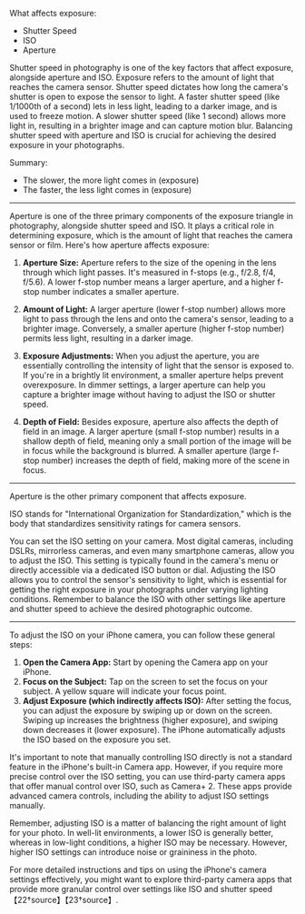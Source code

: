 
What affects exposure:
- Shutter Speed
- ISO
- Aperture

Shutter speed in photography is one of the key factors that affect exposure, alongside aperture and ISO. Exposure refers to the amount of light that reaches the camera sensor. Shutter speed dictates how long the camera's shutter is open to expose the sensor to light. A faster shutter speed (like 1/1000th of a second) lets in less light, leading to a darker image, and is used to freeze motion. A slower shutter speed (like 1 second) allows more light in, resulting in a brighter image and can capture motion blur. Balancing shutter speed with aperture and ISO is crucial for achieving the desired exposure in your photographs.

Summary:
- The slower, the more light comes in (exposure)
- The faster, the less light comes in (exposure)

---

  
Aperture is one of the three primary components of the exposure triangle in photography, alongside shutter speed and ISO. It plays a critical role in determining exposure, which is the amount of light that reaches the camera sensor or film. Here's how aperture affects exposure:

1. **Aperture Size:** Aperture refers to the size of the opening in the lens through which light passes. It's measured in f-stops (e.g., f/2.8, f/4, f/5.6). A lower f-stop number means a larger aperture, and a higher f-stop number indicates a smaller aperture.
    
2. **Amount of Light:** A larger aperture (lower f-stop number) allows more light to pass through the lens and onto the camera's sensor, leading to a brighter image. Conversely, a smaller aperture (higher f-stop number) permits less light, resulting in a darker image.
    
3. **Exposure Adjustments:** When you adjust the aperture, you are essentially controlling the intensity of light that the sensor is exposed to. If you're in a brightly lit environment, a smaller aperture helps prevent overexposure. In dimmer settings, a larger aperture can help you capture a brighter image without having to adjust the ISO or shutter speed.
    
4. **Depth of Field:** Besides exposure, aperture also affects the depth of field in an image. A larger aperture (small f-stop number) results in a shallow depth of field, meaning only a small portion of the image will be in focus while the background is blurred. A smaller aperture (large f-stop number) increases the depth of field, making more of the scene in focus.
----

Aperture is the other primary component that affects exposure.
  
ISO stands for "International Organization for Standardization," which is the body that standardizes sensitivity ratings for camera sensors.

You can set the ISO setting on your camera. Most digital cameras, including DSLRs, mirrorless cameras, and even many smartphone cameras, allow you to adjust the ISO. This setting is typically found in the camera's menu or directly accessible via a dedicated ISO button or dial. Adjusting the ISO allows you to control the sensor's sensitivity to light, which is essential for getting the right exposure in your photographs under varying lighting conditions. Remember to balance the ISO with other settings like aperture and shutter speed to achieve the desired photographic outcome.

---

To adjust the ISO on your iPhone camera, you can follow these general steps:

1. **Open the Camera App:** Start by opening the Camera app on your iPhone.
2. **Focus on the Subject:** Tap on the screen to set the focus on your subject. A yellow square will indicate your focus point.
3. **Adjust Exposure (which indirectly affects ISO):** After setting the focus, you can adjust the exposure by swiping up or down on the screen. Swiping up increases the brightness (higher exposure), and swiping down decreases it (lower exposure). The iPhone automatically adjusts the ISO based on the exposure you set.

It's important to note that manually controlling ISO directly is not a standard feature in the iPhone's built-in Camera app. However, if you require more precise control over the ISO setting, you can use third-party camera apps that offer manual control over ISO, such as Camera+ 2. These apps provide advanced camera controls, including the ability to adjust ISO settings manually.

Remember, adjusting ISO is a matter of balancing the right amount of light for your photo. In well-lit environments, a lower ISO is generally better, whereas in low-light conditions, a higher ISO may be necessary. However, higher ISO settings can introduce noise or graininess in the photo.

For more detailed instructions and tips on using the iPhone's camera settings effectively, you might want to explore third-party camera apps that provide more granular control over settings like ISO and shutter speed【22†source】【23†source】.